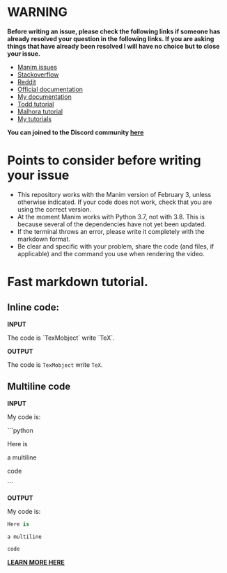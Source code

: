 # __**WARNING**__
**Before writing an issue, please check the following links if someone has already resolved your question in the following links. If you are asking things that have already been resolved I will have no choice but to close your issue.**

* [Manim issues](https://github.com/3b1b/manim/issues?q=is%3Aissue+is%3Aclosed)
* [Stackoverflow](https://stackoverflow.com/questions/tagged/manim)
* [Reddit](https://www.reddit.com/r/manim/)
* [Official documentation](https://www.eulertour.com/learn/manim/)
* [My documentation](https://elteoremadebeethoven.github.io/manim_3feb_docs.github.io/html/index.html)
* [Todd tutorial](https://talkingphysics.wordpress.com/2019/01/08/getting-started-animating-with-manim-and-python-3-7/)
* [Malhora tutorial](https://github.com/malhotra5/Manim-Tutorial)
* [My tutorials](https://www.youtube.com/watch?v=ENMyFGmq5OA&list=PL2B6OzTsMUrwo4hA3BBfS7ZR34K361Z8F)

**You can joined to the Discord community [here](https://discordapp.com/invite/mMRrZQW)**

# Points to consider before writing your issue

* This repository works with the Manim version of February 3, unless otherwise indicated. If your code does not work, check that you are using the correct version.
* At the moment Manim works with Python 3.7, not with 3.8. This is because several of the dependencies have not yet been updated.
* If the terminal throws an error, please write it completely with the markdown format.
* Be clear and specific with your problem, share the code (and files, if applicable) and the command you use when rendering the video.

# Fast markdown tutorial.
## Inline code:

**INPUT**

The code is \`TexMobject\` write \`TeX\`.

**OUTPUT**

The code is `TexMobject` write `TeX`.

## Multiline code

**INPUT**

My code is:

\`\`\`python

Here is

a multiline

code

\`\`\`

**OUTPUT**

My code is:

```python
Here is

a multiline

code
```

**[LEARN MORE HERE](https://guides.github.com/features/mastering-markdown/#what)**
